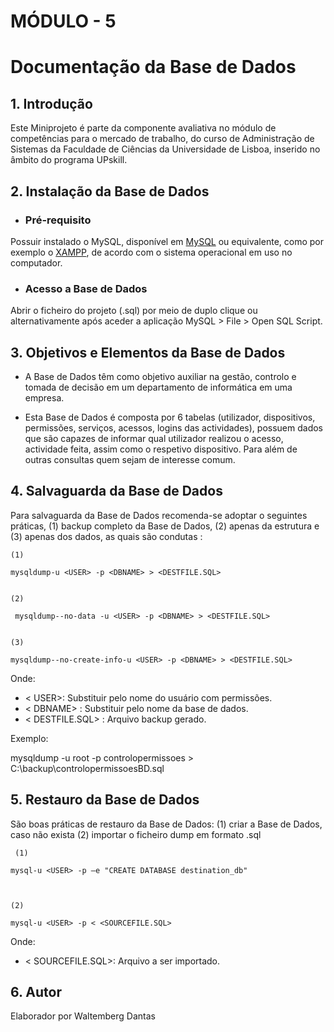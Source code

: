 # MÓDULO - 5

# Documentação da Base de Dados

## 1. Introdução

Este Miniprojeto é parte da componente avaliativa no módulo de competências para o mercado de trabalho, do curso de Administração de Sistemas da Faculdade de Ciências da Universidade de Lisboa, inserido no âmbito do programa UPskill.

## 2. Instalação da Base de Dados

- ### Pré-requisito
Possuir instalado o MySQL, disponível em [MySQL] ou equivalente, como por exemplo o [XAMPP], de acordo com o sistema operacional em uso no computador. 

- ### Acesso a Base de Dados
Abrir o ficheiro do projeto (.sql) por meio de duplo clique 
ou alternativamente após aceder a aplicação MySQL > File > Open SQL Script.

## 3. Objetivos e Elementos da Base de Dados

- A Base de Dados têm como objetivo auxiliar na gestão, controlo e tomada de decisão em um departamento de informática em uma empresa. 

- Esta Base de Dados é composta por 6 tabelas (utilizador, dispositivos, permissões, serviços, acessos, logins das actividades), possuem dados que são capazes de informar qual utilizador realizou o acesso, actividade feita, assim como o respetivo dispositivo. Para além de outras consultas quem sejam de interesse comum.

## 4. Salvaguarda da Base de Dados

Para salvaguarda da Base de Dados recomenda-se adoptar o seguintes práticas, (1) backup completo da Base de Dados,
(2) apenas da estrutura  e (3) apenas dos dados, as quais são condutas  : 

``````console
(1)

mysqldump-u <USER> -p <DBNAME> > <DESTFILE.SQL>
 

(2)

 mysqldump--no-data -u <USER> -p <DBNAME> > <DESTFILE.SQL>
 

(3)

mysqldump--no-create-info-u <USER> -p <DBNAME> > <DESTFILE.SQL>

``````

Onde:
 
- < USER>: Substituir pelo nome do usuário com permissões.
- < DBNAME> : Substituir pelo nome da base de dados.
- < DESTFILE.SQL> : Arquivo backup gerado.

Exemplo: 

mysqldump -u root -p controlopermissoes > C:\backup\controlopermissoesBD.sql

## 5. Restauro da Base de Dados

São boas práticas de restauro da Base de Dados: (1) criar a Base de Dados, caso não exista
(2) importar o ficheiro dump em formato .sql



``````console
 (1)

mysql-u <USER> -p –e "CREATE DATABASE destination_db"



(2)

mysql-u <USER> -p < <SOURCEFILE.SQL>

``````
Onde:
 
- < SOURCEFILE.SQL>: Arquivo a ser importado.

## 6. Autor

Elaborador por Waltemberg Dantas



[MySQL]: https://dev.mysql.com/downloads/installer/
[XAMPP]: https://www.apachefriends.org/
